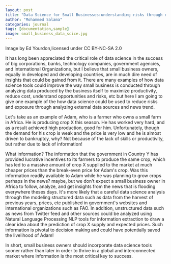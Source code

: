 ```yaml
---
layout: post
title: "Data Science for Small Businesses:understanding risks through external data analysis"
author: "Mohammed Salama"
categories: journal
tags: [documentation,sample]
image: small_business_data_scice.jpg
---
```


Image by Ed Yourdon,licensed under CC BY-NC-SA 2.0

It has long been appreciated the critical role of data science in the success of big corporations, banks, technology companies, government agencies, and International Organizations, but I believe that small business owners, equally in developed and developing countries, are in much dire need of insights that could be gained from it. There are many examples of how data science tools could improve the way small business is conducted through analyzing data produced by the business itself to maximize productivity, reduce cost, understand opportunities and risks, etc but here I am going to give one example of the how data science could be used to reduce risks and exposure through analyzing external data sources and news trend.

Let's take as an example of Adam, who is a farmer who owns a small farm in Africa. He is producing crop X this season. He has worked very hard, and as a result achieved high production, good for him. Unfortunately, though the demand for his crop is weak and the price is very low and he is almost driven to bankruptcy, why? Not because of the lack of skills or productivity, but rather due to lack of information!

What information? The information that the government in Country Y has provided lucrative incentives to its farmers to produce the same crop, which has led to a massive amount of crop X supplied to the market at much cheaper prices than the break-even price for Adam's crop. Was this information readily available to Adam while he was planning to grow crops perhaps in the news? maybe, but we don't expect a small business owner in Africa to follow, analyze, and get insights from the news that is flooding everywhere theses days. It's more likely that a careful data science analysis through the modeling structured data such as data from the harvest of previous years, prices, etc published in government's websites and international organizations such as FAO. In addition, unstructured data such as news from Twitter feed and other sources could be analyzed using Natural Language Processing NLP tools for information extraction to draw a clear idea about the prediction of crop X supply and expected prices. Such information is pivotal to decision making and could have potentially saved the livelihood of Adam!

In short, small business owners should incorporate data science tools sooner rather than later in order to thrive in a global and interconnected market where information is the most critical key to success.
